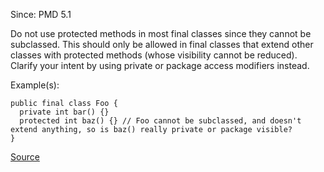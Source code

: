 Since: PMD 5.1

Do not use protected methods in most final classes since they cannot be subclassed. This should 
only be allowed in final classes that extend other classes with protected methods (whose
visibility cannot be reduced). Clarify your intent by using private or package access modifiers instead.

Example(s):
```
public final class Foo {
  private int bar() {}
  protected int baz() {} // Foo cannot be subclassed, and doesn't extend anything, so is baz() really private or package visible? 
}
```

[Source](https://pmd.github.io/pmd-5.6.1/pmd-java/rules/java/design.html#AvoidProtectedMethodInFinalClassNotExtending)
